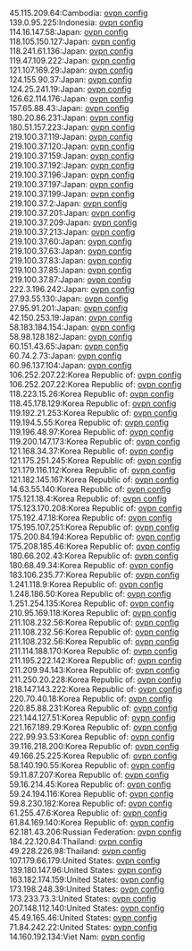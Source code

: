 45.115.209.64:Cambodia: [ovpn config](vpn/45_115_209_64.ovpn)  
139.0.95.225:Indonesia: [ovpn config](vpn/139_0_95_225.ovpn)  
114.16.147.58:Japan: [ovpn config](vpn/114_16_147_58.ovpn)  
118.105.150.127:Japan: [ovpn config](vpn/118_105_150_127.ovpn)  
118.241.61.136:Japan: [ovpn config](vpn/118_241_61_136.ovpn)  
119.47.109.222:Japan: [ovpn config](vpn/119_47_109_222.ovpn)  
121.107.169.29:Japan: [ovpn config](vpn/121_107_169_29.ovpn)  
124.155.90.37:Japan: [ovpn config](vpn/124_155_90_37.ovpn)  
124.25.241.19:Japan: [ovpn config](vpn/124_25_241_19.ovpn)  
126.62.114.176:Japan: [ovpn config](vpn/126_62_114_176.ovpn)  
157.65.88.43:Japan: [ovpn config](vpn/157_65_88_43.ovpn)  
180.20.86.231:Japan: [ovpn config](vpn/180_20_86_231.ovpn)  
180.51.157.223:Japan: [ovpn config](vpn/180_51_157_223.ovpn)  
219.100.37.119:Japan: [ovpn config](vpn/219_100_37_119.ovpn)  
219.100.37.120:Japan: [ovpn config](vpn/219_100_37_120.ovpn)  
219.100.37.159:Japan: [ovpn config](vpn/219_100_37_159.ovpn)  
219.100.37.192:Japan: [ovpn config](vpn/219_100_37_192.ovpn)  
219.100.37.196:Japan: [ovpn config](vpn/219_100_37_196.ovpn)  
219.100.37.197:Japan: [ovpn config](vpn/219_100_37_197.ovpn)  
219.100.37.199:Japan: [ovpn config](vpn/219_100_37_199.ovpn)  
219.100.37.2:Japan: [ovpn config](vpn/219_100_37_2.ovpn)  
219.100.37.201:Japan: [ovpn config](vpn/219_100_37_201.ovpn)  
219.100.37.209:Japan: [ovpn config](vpn/219_100_37_209.ovpn)  
219.100.37.213:Japan: [ovpn config](vpn/219_100_37_213.ovpn)  
219.100.37.60:Japan: [ovpn config](vpn/219_100_37_60.ovpn)  
219.100.37.63:Japan: [ovpn config](vpn/219_100_37_63.ovpn)  
219.100.37.83:Japan: [ovpn config](vpn/219_100_37_83.ovpn)  
219.100.37.85:Japan: [ovpn config](vpn/219_100_37_85.ovpn)  
219.100.37.87:Japan: [ovpn config](vpn/219_100_37_87.ovpn)  
222.3.196.242:Japan: [ovpn config](vpn/222_3_196_242.ovpn)  
27.93.55.130:Japan: [ovpn config](vpn/27_93_55_130.ovpn)  
27.95.91.201:Japan: [ovpn config](vpn/27_95_91_201.ovpn)  
42.150.253.19:Japan: [ovpn config](vpn/42_150_253_19.ovpn)  
58.183.184.154:Japan: [ovpn config](vpn/58_183_184_154.ovpn)  
58.98.128.182:Japan: [ovpn config](vpn/58_98_128_182.ovpn)  
60.151.43.65:Japan: [ovpn config](vpn/60_151_43_65.ovpn)  
60.74.2.73:Japan: [ovpn config](vpn/60_74_2_73.ovpn)  
60.96.137.104:Japan: [ovpn config](vpn/60_96_137_104.ovpn)  
106.252.207.22:Korea Republic of: [ovpn config](vpn/106_252_207_22.ovpn)  
106.252.207.22:Korea Republic of: [ovpn config](vpn/106_252_207_22.ovpn)  
118.223.15.26:Korea Republic of: [ovpn config](vpn/118_223_15_26.ovpn)  
118.45.178.129:Korea Republic of: [ovpn config](vpn/118_45_178_129.ovpn)  
119.192.21.253:Korea Republic of: [ovpn config](vpn/119_192_21_253.ovpn)  
119.194.5.55:Korea Republic of: [ovpn config](vpn/119_194_5_55.ovpn)  
119.196.48.97:Korea Republic of: [ovpn config](vpn/119_196_48_97.ovpn)  
119.200.147.173:Korea Republic of: [ovpn config](vpn/119_200_147_173.ovpn)  
121.168.34.37:Korea Republic of: [ovpn config](vpn/121_168_34_37.ovpn)  
121.175.251.245:Korea Republic of: [ovpn config](vpn/121_175_251_245.ovpn)  
121.179.116.112:Korea Republic of: [ovpn config](vpn/121_179_116_112.ovpn)  
121.182.145.167:Korea Republic of: [ovpn config](vpn/121_182_145_167.ovpn)  
14.63.55.140:Korea Republic of: [ovpn config](vpn/14_63_55_140.ovpn)  
175.121.18.4:Korea Republic of: [ovpn config](vpn/175_121_18_4.ovpn)  
175.123.170.208:Korea Republic of: [ovpn config](vpn/175_123_170_208.ovpn)  
175.192.47.18:Korea Republic of: [ovpn config](vpn/175_192_47_18.ovpn)  
175.195.107.251:Korea Republic of: [ovpn config](vpn/175_195_107_251.ovpn)  
175.200.84.194:Korea Republic of: [ovpn config](vpn/175_200_84_194.ovpn)  
175.208.185.46:Korea Republic of: [ovpn config](vpn/175_208_185_46.ovpn)  
180.66.202.43:Korea Republic of: [ovpn config](vpn/180_66_202_43.ovpn)  
180.68.49.34:Korea Republic of: [ovpn config](vpn/180_68_49_34.ovpn)  
183.106.235.77:Korea Republic of: [ovpn config](vpn/183_106_235_77.ovpn)  
1.241.118.9:Korea Republic of: [ovpn config](vpn/1_241_118_9.ovpn)  
1.248.186.50:Korea Republic of: [ovpn config](vpn/1_248_186_50.ovpn)  
1.251.254.135:Korea Republic of: [ovpn config](vpn/1_251_254_135.ovpn)  
210.95.169.118:Korea Republic of: [ovpn config](vpn/210_95_169_118.ovpn)  
211.108.232.56:Korea Republic of: [ovpn config](vpn/211_108_232_56.ovpn)  
211.108.232.56:Korea Republic of: [ovpn config](vpn/211_108_232_56.ovpn)  
211.108.232.56:Korea Republic of: [ovpn config](vpn/211_108_232_56.ovpn)  
211.114.188.170:Korea Republic of: [ovpn config](vpn/211_114_188_170.ovpn)  
211.195.222.142:Korea Republic of: [ovpn config](vpn/211_195_222_142.ovpn)  
211.209.94.143:Korea Republic of: [ovpn config](vpn/211_209_94_143.ovpn)  
211.250.20.228:Korea Republic of: [ovpn config](vpn/211_250_20_228.ovpn)  
218.147.143.222:Korea Republic of: [ovpn config](vpn/218_147_143_222.ovpn)  
220.70.40.18:Korea Republic of: [ovpn config](vpn/220_70_40_18.ovpn)  
220.85.88.231:Korea Republic of: [ovpn config](vpn/220_85_88_231.ovpn)  
221.144.127.51:Korea Republic of: [ovpn config](vpn/221_144_127_51.ovpn)  
221.167.189.29:Korea Republic of: [ovpn config](vpn/221_167_189_29.ovpn)  
222.99.93.53:Korea Republic of: [ovpn config](vpn/222_99_93_53.ovpn)  
39.116.218.200:Korea Republic of: [ovpn config](vpn/39_116_218_200.ovpn)  
49.166.25.225:Korea Republic of: [ovpn config](vpn/49_166_25_225.ovpn)  
58.140.190.55:Korea Republic of: [ovpn config](vpn/58_140_190_55.ovpn)  
59.11.87.207:Korea Republic of: [ovpn config](vpn/59_11_87_207.ovpn)  
59.16.214.45:Korea Republic of: [ovpn config](vpn/59_16_214_45.ovpn)  
59.24.194.116:Korea Republic of: [ovpn config](vpn/59_24_194_116.ovpn)  
59.8.230.182:Korea Republic of: [ovpn config](vpn/59_8_230_182.ovpn)  
61.255.47.6:Korea Republic of: [ovpn config](vpn/61_255_47_6.ovpn)  
61.84.169.140:Korea Republic of: [ovpn config](vpn/61_84_169_140.ovpn)  
62.181.43.206:Russian Federation: [ovpn config](vpn/62_181_43_206.ovpn)  
184.22.120.84:Thailand: [ovpn config](vpn/184_22_120_84.ovpn)  
49.228.226.98:Thailand: [ovpn config](vpn/49_228_226_98.ovpn)  
107.179.66.179:United States: [ovpn config](vpn/107_179_66_179.ovpn)  
139.180.147.96:United States: [ovpn config](vpn/139_180_147_96.ovpn)  
163.182.174.159:United States: [ovpn config](vpn/163_182_174_159.ovpn)  
173.198.248.39:United States: [ovpn config](vpn/173_198_248_39.ovpn)  
173.233.73.3:United States: [ovpn config](vpn/173_233_73_3.ovpn)  
207.148.112.140:United States: [ovpn config](vpn/207_148_112_140.ovpn)  
45.49.165.46:United States: [ovpn config](vpn/45_49_165_46.ovpn)  
71.84.242.22:United States: [ovpn config](vpn/71_84_242_22.ovpn)  
14.160.192.134:Viet Nam: [ovpn config](vpn/14_160_192_134.ovpn)  

